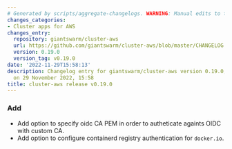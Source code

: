 ```yaml
---
# Generated by scripts/aggregate-changelogs. WARNING: Manual edits to this files will be overwritten.
changes_categories:
- Cluster apps for AWS
changes_entry:
  repository: giantswarm/cluster-aws
  url: https://github.com/giantswarm/cluster-aws/blob/master/CHANGELOG.md#0190---2022-11-29
  version: 0.19.0
  version_tag: v0.19.0
date: '2022-11-29T15:58:13'
description: Changelog entry for giantswarm/cluster-aws version 0.19.0, published
  on 29 November 2022, 15:58
title: cluster-aws release v0.19.0
---
```


### Add
- Add option to specify oidc CA PEM in order to autheticate againts OIDC with custom CA.
- Add option to configure containerd registry authentication for `docker.io`.
